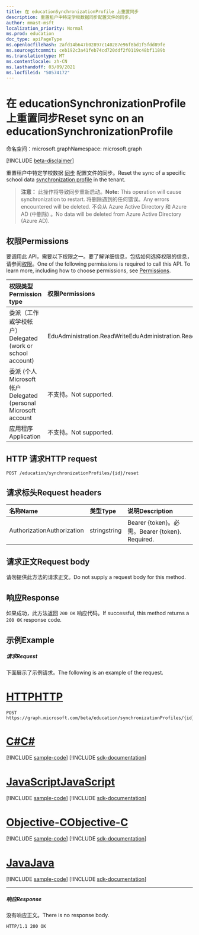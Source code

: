 ```yaml
---
title: 在 educationSynchronizationProfile 上重置同步
description: 重置租户中特定学校数据同步配置文件的同步。
author: mmast-msft
localization_priority: Normal
ms.prod: education
doc_type: apiPageType
ms.openlocfilehash: 2afd14b647b02897c140287e96f8bd1f5fdd89fe
ms.sourcegitcommit: ceb192c3a41feb74cd720ddf2f0119c48bf1189b
ms.translationtype: MT
ms.contentlocale: zh-CN
ms.lasthandoff: 03/09/2021
ms.locfileid: "50574172"
---
```

# <a name="reset-sync-on-an-educationsynchronizationprofile"></a><span data-ttu-id="15110-103">在 educationSynchronizationProfile 上重置同步</span><span class="sxs-lookup"><span data-stu-id="15110-103">Reset sync on an educationSynchronizationProfile</span></span>

<span data-ttu-id="15110-104">命名空间：microsoft.graph</span><span class="sxs-lookup"><span data-stu-id="15110-104">Namespace: microsoft.graph</span></span>

[!INCLUDE [beta-disclaimer](../../includes/beta-disclaimer.md)]

<span data-ttu-id="15110-105">重置租户中特定学校数据 [同步](../resources/educationsynchronizationprofile.md) 配置文件的同步。</span><span class="sxs-lookup"><span data-stu-id="15110-105">Reset the sync of a specific school data [synchronization profile](../resources/educationsynchronizationprofile.md) in the tenant.</span></span>

> <span data-ttu-id="15110-106">**注意：** 此操作将导致同步重新启动。</span><span class="sxs-lookup"><span data-stu-id="15110-106">**Note:** This operation will cause synchronization to restart.</span></span> <span data-ttu-id="15110-107">将删除遇到的任何错误。</span><span class="sxs-lookup"><span data-stu-id="15110-107">Any errors encountered will be deleted.</span></span> <span data-ttu-id="15110-108">不会从 Azure Active Directory 和 Azure AD (中删除) 。</span><span class="sxs-lookup"><span data-stu-id="15110-108">No data will be deleted from Azure Active Directory (Azure AD).</span></span> 

## <a name="permissions"></a><span data-ttu-id="15110-109">权限</span><span class="sxs-lookup"><span data-stu-id="15110-109">Permissions</span></span>
<span data-ttu-id="15110-p102">要调用此 API，需要以下权限之一。要了解详细信息，包括如何选择权限的信息，请参阅[权限](/graph/permissions-reference)。</span><span class="sxs-lookup"><span data-stu-id="15110-p102">One of the following permissions is required to call this API. To learn more, including how to choose permissions, see [Permissions](/graph/permissions-reference).</span></span>

| <span data-ttu-id="15110-112">权限类型</span><span class="sxs-lookup"><span data-stu-id="15110-112">Permission type</span></span> | <span data-ttu-id="15110-113">权限</span><span class="sxs-lookup"><span data-stu-id="15110-113">Permissions</span></span> |
|:-----------|:----------|
| <span data-ttu-id="15110-114">委派（工作或学校帐户）</span><span class="sxs-lookup"><span data-stu-id="15110-114">Delegated (work or school account)</span></span> | <span data-ttu-id="15110-115">EduAdministration.ReadWrite</span><span class="sxs-lookup"><span data-stu-id="15110-115">EduAdministration.ReadWrite</span></span> |
|<span data-ttu-id="15110-116">委派 (个人 Microsoft 帐户</span><span class="sxs-lookup"><span data-stu-id="15110-116">Delegated (personal Microsoft account</span></span>|<span data-ttu-id="15110-117">不支持。</span><span class="sxs-lookup"><span data-stu-id="15110-117">Not supported.</span></span>|
|<span data-ttu-id="15110-118">应用程序</span><span class="sxs-lookup"><span data-stu-id="15110-118">Application</span></span>|<span data-ttu-id="15110-119">不支持。</span><span class="sxs-lookup"><span data-stu-id="15110-119">Not supported.</span></span>|

## <a name="http-request"></a><span data-ttu-id="15110-120">HTTP 请求</span><span class="sxs-lookup"><span data-stu-id="15110-120">HTTP request</span></span>
<!-- { "blockType": "ignored" } -->
```http
POST /education/synchronizationProfiles/{id}/reset
```

## <a name="request-headers"></a><span data-ttu-id="15110-121">请求标头</span><span class="sxs-lookup"><span data-stu-id="15110-121">Request headers</span></span>
| <span data-ttu-id="15110-122">名称</span><span class="sxs-lookup"><span data-stu-id="15110-122">Name</span></span>       | <span data-ttu-id="15110-123">类型</span><span class="sxs-lookup"><span data-stu-id="15110-123">Type</span></span> | <span data-ttu-id="15110-124">说明</span><span class="sxs-lookup"><span data-stu-id="15110-124">Description</span></span>|
|:-----------|:------|:----------|
| <span data-ttu-id="15110-125">Authorization</span><span class="sxs-lookup"><span data-stu-id="15110-125">Authorization</span></span>  | <span data-ttu-id="15110-126">string</span><span class="sxs-lookup"><span data-stu-id="15110-126">string</span></span>  | <span data-ttu-id="15110-p103">Bearer {token}。必需。</span><span class="sxs-lookup"><span data-stu-id="15110-p103">Bearer {token}. Required.</span></span>  |

## <a name="request-body"></a><span data-ttu-id="15110-129">请求正文</span><span class="sxs-lookup"><span data-stu-id="15110-129">Request body</span></span>
<span data-ttu-id="15110-130">请勿提供此方法的请求正文。</span><span class="sxs-lookup"><span data-stu-id="15110-130">Do not supply a request body for this method.</span></span>
## <a name="response"></a><span data-ttu-id="15110-131">响应</span><span class="sxs-lookup"><span data-stu-id="15110-131">Response</span></span>
<span data-ttu-id="15110-132">如果成功，此方法返回 `200 OK` 响应代码。</span><span class="sxs-lookup"><span data-stu-id="15110-132">If successful, this method returns a `200 OK` response code.</span></span>

## <a name="example"></a><span data-ttu-id="15110-133">示例</span><span class="sxs-lookup"><span data-stu-id="15110-133">Example</span></span>
##### <a name="request"></a><span data-ttu-id="15110-134">请求</span><span class="sxs-lookup"><span data-stu-id="15110-134">Request</span></span>
<span data-ttu-id="15110-135">下面展示了示例请求。</span><span class="sxs-lookup"><span data-stu-id="15110-135">The following is an example of the request.</span></span>

# <a name="http"></a>[<span data-ttu-id="15110-136">HTTP</span><span class="sxs-lookup"><span data-stu-id="15110-136">HTTP</span></span>](#tab/http)
<!-- {
  "blockType": "request",
  "name": "post_educationSynchronizationProfile_reset"
}-->
```http
POST https://graph.microsoft.com/beta/education/synchronizationProfiles/{id}/reset
```
# <a name="c"></a>[<span data-ttu-id="15110-137">C#</span><span class="sxs-lookup"><span data-stu-id="15110-137">C#</span></span>](#tab/csharp)
[!INCLUDE [sample-code](../includes/snippets/csharp/post-educationsynchronizationprofile-reset-csharp-snippets.md)]
[!INCLUDE [sdk-documentation](../includes/snippets/snippets-sdk-documentation-link.md)]

# <a name="javascript"></a>[<span data-ttu-id="15110-138">JavaScript</span><span class="sxs-lookup"><span data-stu-id="15110-138">JavaScript</span></span>](#tab/javascript)
[!INCLUDE [sample-code](../includes/snippets/javascript/post-educationsynchronizationprofile-reset-javascript-snippets.md)]
[!INCLUDE [sdk-documentation](../includes/snippets/snippets-sdk-documentation-link.md)]

# <a name="objective-c"></a>[<span data-ttu-id="15110-139">Objective-C</span><span class="sxs-lookup"><span data-stu-id="15110-139">Objective-C</span></span>](#tab/objc)
[!INCLUDE [sample-code](../includes/snippets/objc/post-educationsynchronizationprofile-reset-objc-snippets.md)]
[!INCLUDE [sdk-documentation](../includes/snippets/snippets-sdk-documentation-link.md)]

# <a name="java"></a>[<span data-ttu-id="15110-140">Java</span><span class="sxs-lookup"><span data-stu-id="15110-140">Java</span></span>](#tab/java)
[!INCLUDE [sample-code](../includes/snippets/java/post-educationsynchronizationprofile-reset-java-snippets.md)]
[!INCLUDE [sdk-documentation](../includes/snippets/snippets-sdk-documentation-link.md)]

---


##### <a name="response"></a><span data-ttu-id="15110-141">响应</span><span class="sxs-lookup"><span data-stu-id="15110-141">Response</span></span>

<span data-ttu-id="15110-142">没有响应正文。</span><span class="sxs-lookup"><span data-stu-id="15110-142">There is no response body.</span></span>

<!-- {
  "blockType": "response",
  "name": "post_educationSynchronizationProfile_reset"
}-->
```http
HTTP/1.1 200 OK
```
<!-- uuid: 8fcb5dbc-d5aa-4681-8e31-b001d5168d79 
2015-10-25 14:57:30 UTC -->
<!-- {
  "type": "#page.annotation",
  "description": "Example",
  "keywords": "",
  "section": "documentation",
  "tocPath": "",
  "suppressions": [
  ]
}-->


